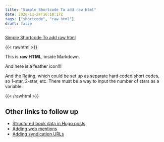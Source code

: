 ```yaml
---
title: "Simple Shortcode To add raw html"
date: 2020-11-24T16:10:17Z
tags: ["shortcode", "raw html"]
draft: false
---
```

[Simple Shortcode To add raw html](https://anaulin.org/blog/hugo-raw-html-shortcode/)

{{< rawhtml >}}
  <p class="speshal-fancy-custom">
    This is <strong>raw HTML</strong>, inside Markdown.
  </p>
  <p>And here is a feather icon!!! <i data-feather="circle"></i></p>
  <p>And the Rating, which could be set up as separate hard coded short codes, so 1-star, 2-star, etc. There must be a way to input the number of stars as a variable.</p>
  <p><i style="fill: red;" data-feather="star"></i><i style="fill: red;" data-feather="star"></i><i style="fill: red;" data-feather="star"></i><i style="fill: red;" data-feather="star"></i><i style="fill: none;" data-feather="star"></i></p>
{{< /rawhtml >}}

## Other links to follow up

* [Structured book data in Hugo posts](https://anaulin.org/blog/structured-book-data-in-hugo-posts/)
* [Adding web mentions](https://anaulin.org/blog/adding-webmentions/)
* [Adding syndication URLs](https://anaulin.org/blog/adding-syndication-urls/)